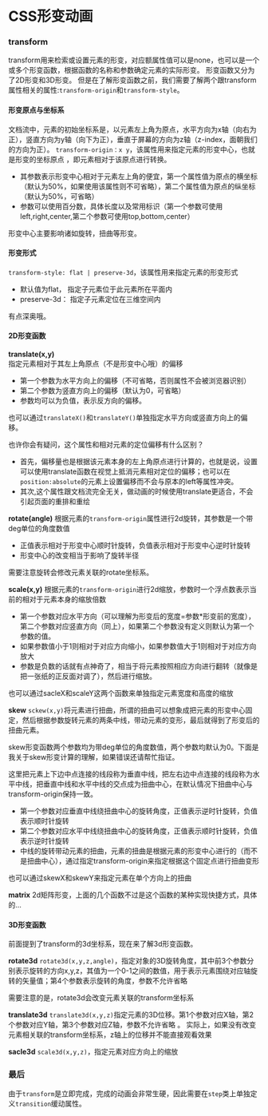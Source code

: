 CSS形变动画
===

### transform
transform用来检索或设置元素的形变，对应额属性值可以是none，也可以是一个或多个形变函数，根据函数的名称和参数确定元素的实际形变。
形变函数又分为了2D形变和3D形变。
但是在了解形变函数之前，我们需要了解两个跟transform属性相关的属性:`transform-origin`和`transform-style`。

#### 形变原点与坐标系
文档流中，元素的初始坐标系是，以元素左上角为原点，水平方向为x轴（向右为正），竖直方向为y轴（向下为正），垂直于屏幕的方向为z轴（z-index，面朝我们的方向为正）。
`transform-origin：x y`，该属性用来指定元素的形变中心，也就是形变的坐标原点 ，即元素相对于该原点进行转换。
* 其参数表示形变中心相对于元素左上角的便宜，第一个属性值为原点的横坐标（默认为50%，如果使用该属性则不可省略），第二个属性值为原点的纵坐标（默认为50%，可省略）
* 参数可以使用百分数，具体长度以及常用标识（第一个参数可使用left,right,center,第二个参数可使用top,bottom,center）

形变中心主要影响诸如旋转，扭曲等形变。

#### 形变形式
`transform-style: flat | preserve-3d`，该属性用来指定元素的形变形式
* 默认值为flat， 指定子元素位于此元素所在平面内 
* preserve-3d： 指定子元素定位在三维空间内 

有点深奥哦。

#### 2D形变函数
__translate(x,y)__  
指定元素相对于其左上角原点（不是形变中心哦）的偏移
* 第一个参数为水平方向上的偏移（不可省略，否则属性不会被浏览器识别）
* 第二个参数为竖直方向上的偏移（默认为0，可省略）
* 参数均可以为负值，表示反方向的偏移。

也可以通过`translateX()`和`translateY()`单独指定水平方向或竖直方向上的偏移。

也许你会有疑问，这个属性和相对元素的定位偏移有什么区别？
* 首先，偏移量也是根据该元素本身的左上角原点进行计算的，也就是说，设置可以使用translate函数在视觉上抵消元素相对定位的偏移；也可以在`position:absolute`的元素上设置偏移而不会与原本的left等属性冲突。
* 其次,这个属性跟文档流完全无关，做动画的时候使用translate更适合，不会引起页面的重排和重绘

__rotate(angle)__
根据元素的`transform-origin`属性进行2d旋转，其参数是一个带deg单位的角度数值
* 正值表示相对于形变中心顺时针旋转，负值表示相对于形变中心逆时针旋转
* 形变中心的改变相当于影响了旋转半径

需要注意旋转会修改元素关联的rotate坐标系。


__scale(x,y)__
根据元素的`transform-origin`进行2d缩放，参数时一个浮点数表示当前的相对于元素本身的缩放倍数
* 第一个参数对应水平方向（可以理解为形变后的宽度=参数*形变前的宽度），第二个参数对应竖直方向（同上），如果第二个参数没有定义则默认为第一个参数的值。
* 如果参数值小于1则相对于对应方向缩小，如果参数值大于1则相对于对应方向放大
* 参数是负数的话就有点神奇了，相当于将元素按照相应方向进行翻转（就像是把一张纸的正反面对调了），然后进行缩放。

也可以通过sacleX和scaleY这两个函数来单独指定元素宽度和高度的缩放

__skew__
`sckew(x,y)`将元素进行扭曲，所谓的扭曲可以想象成把元素的形变中心固定，然后根据参数旋转元素的两条中线，带动元素的变形，最后就得到了形变后的扭曲元素。

skew形变函数两个参数均为带deg单位的角度数值，两个参数均默认为0。下面是我关于skew形变计算的理解，如果错误还请帮忙指证。

这里把元素上下边中点连接的线段称为垂直中线，把左右边中点连接的线段称为水平中线，把垂直中线和水平中线的交点成为扭曲中心，在默认情况下扭曲中心与transform-origin保持一致。
* 第一个参数对应垂直中线绕扭曲中心的旋转角度，正值表示逆时针旋转，负值表示顺时针旋转
* 第二个参数对应水平中线绕扭曲中心的旋转角度，正值表示顺时针旋转，负值表示逆时针旋转
* 中线的旋转带动元素的扭曲，元素的扭曲是根据元素的形变中心进行的（而不是扭曲中心），通过指定transform-origin来指定根据这个固定点进行扭曲变形

也可以通过skewX和skewY来指定元素在单个方向上的扭曲

__matrix__
2d矩阵形变，上面的几个函数不过是这个函数的某种实现快捷方式，具体的...

#### 3D形变函数

前面提到了transform的3d坐标系，现在来了解3d形变函数。

__rotate3d__
`rotate3d(x,y,z,angle)`，指定对象的3D旋转角度，其中前3个参数分别表示旋转的方向x,y,z，其值为一个0-1之间的数值，用于表示元素围绕对应轴旋转的矢量值；第4个参数表示旋转的角度，参数不允许省略

需要注意的是，rotate3d会改变元素关联的transform坐标系

__translate3d__
`translate3d(x,y,z)`指定元素的3D位移。第1个参数对应X轴，第2个参数对应Y轴，第3个参数对应Z轴，参数不允许省略 。
实际上，如果没有改变元素相关联的transform坐标系，z轴上的位移并不能直接观看效果

__sacle3d__
`scale3d(x,y,z)`，指定元素对应方向上的缩放

### 最后

由于`transform`是立即完成，完成的动画会非常生硬，因此需要在`step`类上单独定义`transition`缓动属性。